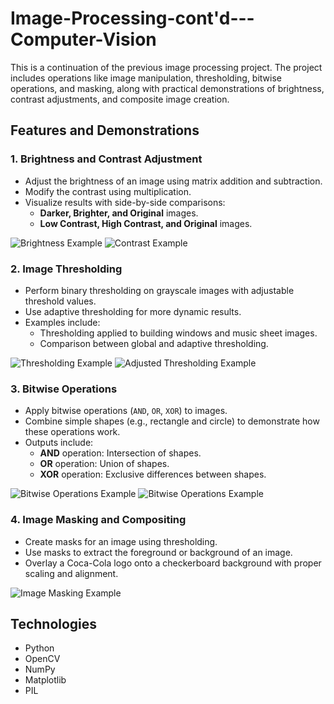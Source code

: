 # Image-Processing-cont'd---Computer-Vision

This is a continuation of the previous image processing project. The project includes operations like image manipulation, thresholding, bitwise operations, and masking, along with practical demonstrations of brightness, contrast adjustments, and composite image creation.


## Features and Demonstrations

### **1. Brightness and Contrast Adjustment**
- Adjust the brightness of an image using matrix addition and subtraction.
- Modify the contrast using multiplication.
- Visualize results with side-by-side comparisons:
  - **Darker, Brighter, and Original** images.
  - **Low Contrast, High Contrast, and Original** images.

![Brightness Example](results/brightness.png)
![Contrast Example](results/contrast.png)


### **2. Image Thresholding**
- Perform binary thresholding on grayscale images with adjustable threshold values.
- Use adaptive thresholding for more dynamic results.
- Examples include:
  - Thresholding applied to building windows and music sheet images.
  - Comparison between global and adaptive thresholding.

![Thresholding Example](results/threshold.png)
![Adjusted Thresholding Example](results/thresholdAdjusted.png)


### **3. Bitwise Operations**
- Apply bitwise operations (`AND`, `OR`, `XOR`) to images.
- Combine simple shapes (e.g., rectangle and circle) to demonstrate how these operations work.
- Outputs include:
  - **AND** operation: Intersection of shapes.
  - **OR** operation: Union of shapes.
  - **XOR** operation: Exclusive differences between shapes.

![Bitwise Operations Example](results/bitwise1.png)
![Bitwise Operations Example](results/bitwise2.png)


### **4. Image Masking and Compositing**
- Create masks for an image using thresholding.
- Use masks to extract the foreground or background of an image.
- Overlay a Coca-Cola logo onto a checkerboard background with proper scaling and alignment.

![Image Masking Example](results/masking.png)


## Technologies

- Python 
- OpenCV
- NumPy
- Matplotlib
- PIL
